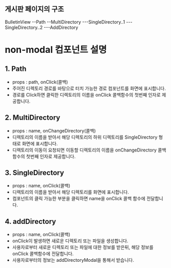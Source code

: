 ## 게시판 페이지의 구조

BulletinView
--Path
--MultiDirectory
---SingleDirectory..1
---SingleDirectory..2
---AddDirectory

# non-modal 컴포넌트 설명

## 1. Path

- props : path, onClick(콜백)
- 주어진 디렉토리 경로를 바탕으로 터치 가능한 경로 컴포넌트를 화면에 표시합니다.
- 경로를 Click하면 클릭한 디렉토리의 이름을 onClick 콜백함수의 첫번째 인자로 제공합니다.

## 2. MultiDirectory

- props : name, onChangeDirectory(콜백)
- 디렉토리의 이름을 받아서 해당 디렉토리의 하위 디렉토리를 SingleDirectory 형태로 화면에 표시합니다.
- 디렉토리의 이동이 요청되면 이동할 디렉토리의 이름을 onChangeDirectory 콜백함수의 첫번째 인자로 제공합니다.

## 3. SingleDirectory

- props : name, onClick(콜백)
- 디렉토리의 이름을 받아서 해당 디렉토리를 화면에 표시합니다.
- 컴포넌트의 클릭 가능한 부분을 클릭하면 name을 onClick 콜백 함수에 전달합니다.

## 4. addDirectory

- props : name, onClick(콜백)
- onClick이 발생하면 새로운 디렉토리 또는 파일을 생성합니다.
- 사용자로부터 새로운 디렉토리 또는 파일에 대한 정보를 받은뒤, 해당 정보를 onClick 콜백함수에 전달합니다.
- 사용자로부터의 정보는 addDirectoryModal을 통해서 받습니다.
